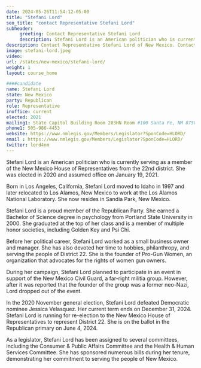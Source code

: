 ```yaml
---
date: 2024-05-26T11:54:12-05:00
title: "Stefani Lord"
seo_title: "contact Representative Stefani Lord"
subheader:
     greeting: Contact Representative Stefani Lord
     description: Stefani Lord is an American politician who is currently serving as a member of the New Mexico House of Representatives from the 22nd district. She was elected in 2020 and assumed office on January 19, 2021.
description: Contact Representative Stefani Lord of New Mexico. Contact information for Stefani Lord includes email address, phone number, and mailing address.
image: stefani-lord.jpeg
video:
url: /states/new-mexico/stefani-lord/
weight: 1
layout: course_home

####candidate
name: Stefani Lord
state: New Mexico
party: Republican
role: Representative
inoffice: current
elected: 2021
mailing1: State Capitol Building Room 203HN Room #100 Santa Fe, NM 87501
phone1: 505-986-4453
website: https://www.nmlegis.gov/Members/Legislator?SponCode=HLORD/
email : https://www.nmlegis.gov/Members/Legislator?SponCode=HLORD/
twitter: lord4nm
---
```

Stefani Lord is an American politician who is currently serving as a member of the New Mexico House of Representatives from the 22nd district. She was elected in 2020 and assumed office on January 19, 2021.

Born in Los Angeles, California, Stefani Lord moved to Idaho in 1997 and later relocated to Los Alamos, New Mexico to work at the Los Alamos National Laboratory. She now resides in Sandia Park, New Mexico. 

Stefani Lord is a proud member of the Republican Party. She earned a Bachelor of Science degree in psychology from Portland State University in 2000. She graduated at the top of her class and is a member of multiple honor societies, including Golden Key and Psi Chi.

Before her political career, Stefani Lord worked as a small business owner and manager. She has also devoted her time to hobbies, philanthropy, and serving the people of District 22. She is the founder of Pro-Gun Women, an organization that advocates for the rights of women gun owners.

During her campaign, Stefani Lord planned to participate in an event in support of the New Mexico Civil Guard, a far-right militia group. However, after it was reported that the founder of the group was a former neo-Nazi, Lord dropped out of the event.

In the 2020 November general election, Stefani Lord defeated Democratic nominee Jessica Velasquez. Her current term ends on December 31, 2024. Stefani Lord is running for re-election to the New Mexico House of Representatives to represent District 22. She is on the ballot in the Republican primary on June 4, 2024.

As a legislator, Stefani Lord has been assigned to several committees, including the Consumer & Public Affairs Committee and the Health & Human Services Committee. She has sponsored numerous bills during her tenure, demonstrating her commitment to serving the people of New Mexico.

